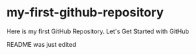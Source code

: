 # my-first-github-repository
Here is my first GitHub Repository. Let's Get Started with GitHub

README was just edited
